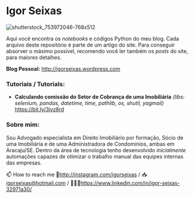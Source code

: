 # Igor Seixas
![shutterstock_753972046-768x512](https://user-images.githubusercontent.com/87819122/126694475-f7ec41cc-a91f-4cf3-aed3-21a88fea46f8.jpg)

Aqui você encontra os *notebooks* e códigos Python do meu blog. Cada arquivo deste repositório é parte de um artigo do site. Para conseguir absorver o máximo possível, recomendo você ler também os *posts* do site, para maiores detalhes.

**Blog Pessoal:** http://igorseixas.wordpress.com


### Tutoriais / Tutorials:

* **Calculando comissão do Setor de Cobrança de uma Imobiliária** *(libs: selenium, pandas, datetime, time, pathlib, os, shutil, yagmail)* https://bit.ly/3ivz8rd

### Sobre mim:

Sou Advogado especialista em Direito Imobiliário por formação, Sócio de uma Imobiliária e de uma Administradora de Condomínios, ambas em Aracaju/SE. Dentro da área de tecnologia tenho desenvolvido *inicialmente* automações capazes de otimizar o trabalho manual das equipes internas das empresas.

📫 How to reach me 📱http://instagram.com/igorseixas / 📥 igorseixas@hotmail.com / 👨🏽‍💼https://www.linkedin.com/in/igor-seixas-32971a30/

<!---
igor-seixas/igor-seixas is a ✨ special ✨ repository because its `README.md` (this file) appears on your GitHub profile.
You can click the Preview link to take a look at your changes.
--->
